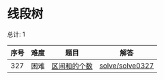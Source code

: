 # 线段树

<!--- table -->

总计: 1

| 序号 | 难度 | 题目                                                                 | 解答                                  |
| ---- | ---- | -------------------------------------------------------------------- | ------------------------------------- |
| 327  | 困难 | [区间和的个数](https://leetcode-cn.com/problems/count-of-range-sum/) | [solve/solve0327](../solve/solve0327) |
